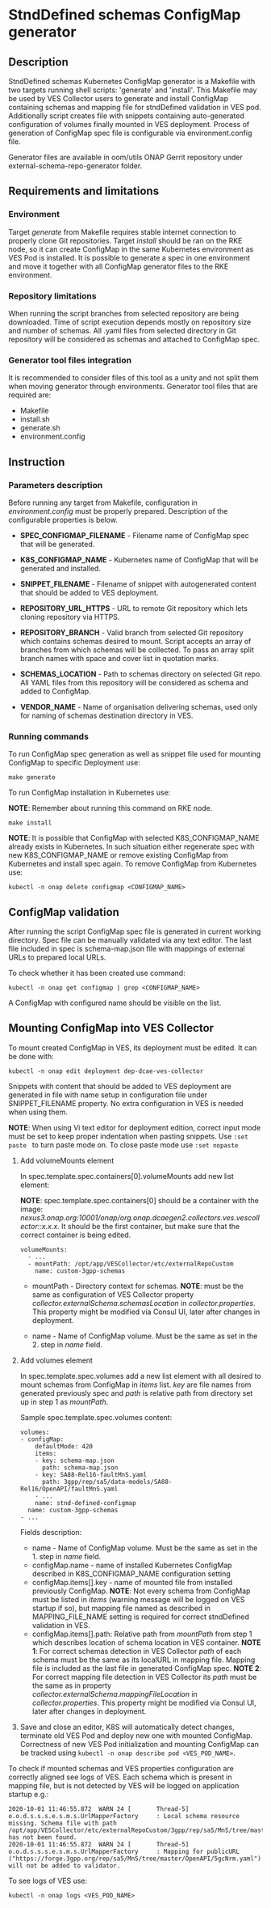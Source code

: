 StndDefined schemas ConfigMap generator
=======================================

## Description
StndDefined schemas Kubernetes ConfigMap generator is a Makefile with two targets running shell scripts: 'generate' and
'install'. This Makefile may be used by VES Collector users to generate and install ConfigMap containing schemas
and mapping file for stndDefined validation in VES pod. Additionally script creates file with snippets containing 
auto-generated configuration of volumes finally mounted in VES deployment. Process of generation of ConfigMap spec file
is configurable via environment.config file.

Generator files are available in oom/utils ONAP Gerrit repository under external-schema-repo-generator folder.

## Requirements and limitations

### Environment
Target *generate* from Makefile requires stable internet connection to properly clone Git repositories.
Target *install* should be ran on the RKE node, so it can create ConfigMap in the same Kubernetes environment as VES Pod
is installed. It is possible to generate a spec in one environment and move it together with all ConfigMap generator
files to the RKE environment.

### Repository limitations
When running the script branches from selected repository are being downloaded. Time of script execution depends mostly
on repository size and number of schemas. All .yaml files from selected directory in Git repository will be considered
as schemas and attached to ConfigMap spec.

### Generator tool files integration
It is recommended to consider files of this tool as a unity and not split them when moving generator through
environments. Generator tool files that are required are:
- Makefile
- install.sh
- generate.sh
- environment.config

## Instruction

### Parameters description
Before running any target from Makefile, configuration in *environment.config* must be properly prepared. Description of
the configurable properties is below.

- **SPEC_CONFIGMAP_FILENAME** - Filename name of ConfigMap spec that will be generated.
- **K8S_CONFIGMAP_NAME** - Kubernetes name of ConfigMap that will be generated and installed.
- **SNIPPET_FILENAME** - Filename of snippet with autogenerated content that should be added to VES deployment.

- **REPOSITORY_URL_HTTPS** - URL to remote Git repository which lets cloning repository via HTTPS.
- **REPOSITORY_BRANCH** - Valid branch from selected Git repository which contains schemas desired to mount. Script
accepts an array of branches from which schemas will be collected. To pass an array split branch names with space and
cover list in quotation marks.
- **SCHEMAS_LOCATION** - Path to schemas directory on selected Git repo. All YAML files from this repository will be
considered as schema and added to ConfigMap.

- **VENDOR_NAME** - Name of organisation delivering schemas, used only for naming of schemas destination directory in
VES.

### Running commands

To run ConfigMap spec generation as well as snippet file used for mounting ConfigMap to specific Deployment use:

```
make generate
```

To run ConfigMap installation in Kubernetes use:

**NOTE**: Remember about running this command on RKE node.

```
make install
```

**NOTE**: It is possible that ConfigMap with selected K8S_CONFIGMAP_NAME already exists in Kubernetes. In such situation
either regenerate spec with new K8S_CONFIGMAP_NAME or remove existing ConfigMap from Kubernetes and install spec again.
To remove ConfigMap from Kubernetes use:
```
kubectl -n onap delete configmap <CONFIGMAP_NAME>
```

## ConfigMap validation
After running the script ConfigMap spec file is generated in current working directory.
Spec file can be manually validated via any text editor. The last file included in spec is schema-map.json file with
mappings of external URLs to prepared local URLs.

To check whether it has been created use command:

```
kubectl -n onap get configmap | grep <CONFIGMAP_NAME>
```

A ConfigMap with configured name should be visible on the list.

## Mounting ConfigMap into VES Collector

To mount created ConfigMap in VES, its deployment must be edited. It can be done with:
```
kubectl -n onap edit deployment dep-dcae-ves-collector
```

Snippets with content that should be added to VES deployment are generated in file with name setup in configuration file
under SNIPPET_FILENAME property. No extra configuration in VES is needed when using them.

**NOTE**: When using Vi text editor for deployment edition, correct input mode must be set to keep proper indentation
when pasting snippets. Use ``:set paste `` to turn paste mode on. To close paste mode use ``:set nopaste`` 

1. Add volumeMounts element

    In spec.template.spec.containers[0].volumeMounts add new list element:

    **NOTE**: spec.template.spec.containers[0] should be a container with the image:
        *nexus3.onap.org:10001/onap/org.onap.dcaegen2.collectors.ves.vescollector::x.x.x*.
        It should be the first container, but make sure that the correct container is being edited.

    ```
    volumeMounts:
      - ...
      - mountPath: /opt/app/VESCollector/etc/externalRepoCustom
        name: custom-3gpp-schemas
    ```

    - mountPath - Directory context for schemas. **NOTE**: must be the same as configuration of VES Collector property
    *collector.externalSchema.schemasLocation* in *collector.properties*. This property might be modified via Consul UI,
    later after changes in deployment.

   - name - Name of ConfigMap volume. Must be the same as set in the 2. step in *name* field.

2. Add volumes element

    In spec.template.spec.volumes add a new list element with all desired to mount schemas from ConfigMap in
    *items* list. *key* are file names from generated previously spec and *path* is relative path from directory set up
    in step 1 as *mountPath*.

    Sample spec.template.spec.volumes content:

    ```
    volumes:
    - configMap:
        defaultMode: 420
        items:
        - key: schema-map.json
          path: schema-map.json
        - key: SA88-Rel16-faultMnS.yaml
          path: 3gpp/rep/sa5/data-models/SA88-Rel16/OpenAPI/faultMnS.yaml
        - ...
        name: stnd-defined-configmap
      name: custom-3gpp-schemas
    - ...
    ```
   Fields description:
   - name - Name of ConfigMap volume. Must be the same as set in the 1. step in *name* field.
   - configMap.name - name of installed Kubernetes ConfigMap described in K8S_CONFIGMAP_NAME configuration setting
   - configMap.items[].key - name of mounted file from installed previously ConfigMap.
   **NOTE**: Not every schema from ConfigMap must be listed in *items* (warning message will be logged on VES startup if
   so), but mapping file named as described in MAPPING_FILE_NAME setting is required for correct stndDefined validation
   in VES.
   - configMap.items[].path: Relative path from *mountPath* from step 1 which describes location of schema location in
   VES container.
   **NOTE 1**: For correct schemas detection in VES Collector *path* of each schema must be the same as its localURL in
   mapping file. Mapping file is included as the last file in generated ConfigMap spec.
   **NOTE 2**: For correct mapping file detection in VES Collector its *path* must be the same as in property
   *collector.externalSchema.mappingFileLocation* in *collector.properties*. This property might be modified via Consul
    UI, later after changes in deployment.

3. Save and close an editor, K8S will automatically detect changes, terminate old VES Pod and deploy new one with
mounted ConfigMap. Correctness of new VES Pod initialization and mounting ConfigMap can be tracked using
`kubectl -n onap describe pod <VES_POD_NAME>`.

To check if mounted schemas and VES properties configuration are correctly aligned see logs of VES. Each schema which is
present in mapping file, but is not detected by VES will be logged on application startup e.g.:
```
2020-10-01 11:46:55.872  WARN 24 [       Thread-5] o.o.d.s.s.s.e.s.m.s.UrlMapperFactory     : Local schema resource missing. Schema file with path /opt/app/VESCollector/etc/externalRepoCustom/3gpp/rep/sa5/MnS/tree/master/OpenAPI/5gcNrm.yaml has not been found.
2020-10-01 11:46:55.872  WARN 24 [       Thread-5] o.o.d.s.s.s.e.s.m.s.UrlMapperFactory     : Mapping for publicURL ("https://forge.3gpp.org/rep/sa5/MnS/tree/master/OpenAPI/5gcNrm.yaml") will not be added to validator.
```

To see logs of VES use:
```
kubectl -n onap logs <VES_POD_NAME>
```
